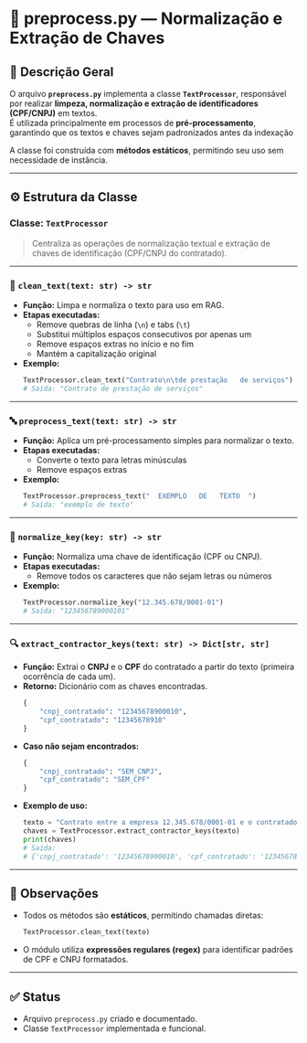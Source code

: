 # 🧹 preprocess.py — Normalização e Extração de Chaves

## 📘 Descrição Geral
O arquivo **`preprocess.py`** implementa a classe **`TextProcessor`**, responsável por realizar **limpeza, normalização e extração de identificadores (CPF/CNPJ)** em textos.  
É utilizada principalmente em processos de **pré-processamento**, garantindo que os textos e chaves sejam padronizados antes da indexação

A classe foi construída com **métodos estáticos**, permitindo seu uso sem necessidade de instância.

---

## ⚙️ Estrutura da Classe

### **Classe:** `TextProcessor`
> Centraliza as operações de normalização textual e extração de chaves de identificação (CPF/CNPJ do contratado).

---

### 🧩 `clean_text(text: str) -> str`
- **Função:** Limpa e normaliza o texto para uso em RAG.  
- **Etapas executadas:**
  - Remove quebras de linha (`\n`) e tabs (`\t`)
  - Substitui múltiplos espaços consecutivos por apenas um
  - Remove espaços extras no início e no fim
  - Mantém a capitalização original
- **Exemplo:**
  ```python
  TextProcessor.clean_text("Contrato\n\tde prestação   de serviços")
  # Saída: "Contrato de prestação de serviços"
  ```

---

### 🔤 `preprocess_text(text: str) -> str`
- **Função:** Aplica um pré-processamento simples para normalizar o texto.  
- **Etapas executadas:**
  - Converte o texto para letras minúsculas
  - Remove espaços extras
- **Exemplo:**
  ```python
  TextProcessor.preprocess_text("  EXEMPLO   DE   TEXTO  ")
  # Saída: "exemplo de texto"
  ```

---

### 🧱 `normalize_key(key: str) -> str`
- **Função:** Normaliza uma chave de identificação (CPF ou CNPJ).  
- **Etapas executadas:**
  - Remove todos os caracteres que não sejam letras ou números
- **Exemplo:**
  ```python
  TextProcessor.normalize_key("12.345.678/0001-01")
  # Saída: "123456789000101"
  ```

---

### 🔍 `extract_contractor_keys(text: str) -> Dict[str, str]`
- **Função:** Extrai o **CNPJ** e o **CPF** do contratado a partir do texto (primeira ocorrência de cada um).  
- **Retorno:** Dicionário com as chaves encontradas.
  ```python
  {
      "cnpj_contratado": "12345678900010",
      "cpf_contratado": "12345678910"
  }
  ```
- **Caso não sejam encontrados:**
  ```python
  {
      "cnpj_contratado": "SEM_CNPJ",
      "cpf_contratado": "SEM_CPF"
  }
  ```
- **Exemplo de uso:**
  ```python
  texto = "Contrato entre a empresa 12.345.678/0001-01 e o contratado 123.456.789-10."
  chaves = TextProcessor.extract_contractor_keys(texto)
  print(chaves)
  # Saída:
  # {'cnpj_contratado': '12345678900010', 'cpf_contratado': '12345678910'}
  ```

---

## 🧠 Observações
- Todos os métodos são **estáticos**, permitindo chamadas diretas:
  ```python
  TextProcessor.clean_text(texto)
  ```
- O módulo utiliza **expressões regulares (regex)** para identificar padrões de CPF e CNPJ formatados.


---

## ✅ Status
- Arquivo `preprocess.py` criado e documentado.  
- Classe `TextProcessor` implementada e funcional.  

